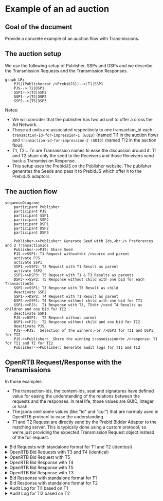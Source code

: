 # Example of an ad auction

## Goal of the document

Provide a concrete example of an auction flow with Transmissions.

## The auction setup 

We use the following setup of Publisher, SSPs and DSPs and we describe the Transmission Requests and the Transmission Responses.

```mermaid
graph LR;
    PJS((Publisher<br />PrebidJS))-->|T1|SSP1
    PJS-->|T2|DSP1
    SSP1-->|T3|SSP2
    SSP1-->|T4|DSP2
    SSP2-->|T5|DSP3
```

Notes:

* We will consider that the publisher has two ad unit to offer a cross the Ad Network.
* Those ad units are associated respectively to one transaction_id each: `transaction-id-for-impression-1 (GUID)` (named TI1 in the auction flow) and `transaction-id-for-impression-2 (GUID)` (named TI2 in the auction flow).
* T1, T2... Tn are Transmission names to ease the discussion around it. T1 and T2 share only the seed to the Receivers and those Receivers send back a Transmission Response.
* This setup uses the PrebidJS on the Publisher website. The publisher generates the Seeds and pass it to PrebidJS which offer it to the PrebidJS adaptors. 

## The auction flow

```mermaid
sequenceDiagram;
    participant Publisher
    participant PJS
    participant SSP1
    participant SSP2
    participant DSP1
    participant DSP2
    participant DSP3

    Publisher->>Publisher: Generate Seed with Ids,<br /> Preferences and 2 TransactionIds
    Publisher->>PJS: Share Seed
    PJS->>SSP1: T1 Request without<br />source and parent
    activate PJS
    activate SSP1
    SSP1->>SSP2: T3 Request with T1 Result as parent
    activate SSP2    
    SSP2->>DSP3: T5 Request with T1 & T3 Results as parents
    DSP3->>SSP2: T5 Response without child with one bid for each TransactionId
    SSP2->>SSP1: T3 Response with T5 Result as child
    deactivate SSP2
    SSP1->>DSP2: T4 Request with T1 Result as parent
    DSP2->>SSP1: T4 Response without child with one bid for TI1
    SSP1->>PJS:  T1 Response with T3, T5<br />and T4 Results as children and one bid for TI2
    deactivate SSP1
    PJS->>DSP1:  T2 Request without parent
    DSP1->>PJS:  T2 Response without child and one bid for TI2
    deactivate PJS
    PJS->>PJS:  Selection of the winners:<br />DSP3 for TI1 and DSP1 for TI2
    PJS->>Publisher:  Share the winning transmission<br />response: T1 for TI1 and T2 for TI2
    Publisher->>Publisher: Generate audit logs for TI1 and TI2
```

## OpenRTB Request/Response with the Transmissions

In those examples:
* The transaction-ids, the content-ids, seat and signatures have defined value for easing the understanding of the relations between the requests and the responses. In real life, those values are GUID, integer or hash.
* The jsons omit some values (like "id" and "cur") that are normaly used in OpenRTB protocol to ease the understanding.
* T1 and T2 Request are directly send by the Prebid Bidder Adapter to the matching server. This is typically done using a custom protocol, so we're just providing the expected Transmission Request object instead of the full request.

<details>
<summary>Bid Requests with standalone format for T1 and T2 (identical)</summary>

T1 and T2 are send by PrebidJS Bidder Adapter. Therefore, the format is different from OpenRTB protocol. It is custom format that keep all the information of the Transmission in it.
    
Your bidder adapter should add the following to your current protocol:
        
1. A transaction id for each ad unit,
2. The OneKey id and preferences,
3. The seed.

Examples are given below:
<!--partial-begin { "files": [ "ad-auction-example-T1-T2-request-standalone.md" ] } -->
<!-- ⚠️ GENERATED CONTENT - DO NOT MODIFY DIRECTLY ⚠️ -->
Transaction ids:
```JSOn

"adunits": [
        {
            "banner": {
                "h": 250,
                "w": 300,
                "pos": 0
            },
            "paf_transaction_id": "transaction-id-for-impression-1 (GUID)"
        },
        {
            "banner": {
                "h": 250,
                "w": 300,
                "pos": 1
            },
            "paf_transaction_id": "transaction-id-for-impression-2 (GUID)"
        }
    ]
```

Ids and preferences:
```JSON

"PAF_identifiers": {
                    "version": "0.1",
                    "type": "paf_browser_id",
                    "value": "7435313e-caee-4889-8ad7-0acd0114ae3c",
                    "source": {
                        "domain": "operator0.com",
                        "timestamp": 1639580000,
                        "signature": "operator-signature-done-before-ad-auction-flow"
                        }
                    }
"PAF_preferences": {
                    "version": "0.1",
                    "data": { 
                        "use_browsing_for_personalization": true 
                    },
                    "source": {
                        "domain": "cmp1.com",
                        "timestamp": 1639581000,
                        "signature": "cmp-signature-done-before-ad-auction-flow"
                }
}
```
The seed:
```JSON

"seed": {
            "version": "0.1",
            "transaction_ids": [ 
                "transaction-id-for-impression-1 (GUID)", 
                "transaction-id-for-impression-2 (GUID)" 
            ],
            "publisher": "publisher.com",
            "source": {
                "domain": "publisher.com",
                "timestamp": 1639582000,
                "signature": "seed-signature-done-by-publisher-before-T1-and-T2"
            }
        }
        
```
<!--partial-end-->   
    
</details>

<details>
<summary>OpenRTB Bid Requests with T3 and T4 (identical)</summary>

T3 and T4 are within OpenRTB Bid Requests. Therefore, the format of OpenRTB is used here.
The Sender, SSP1, generates its Transmission Result with a signature and adds it to the `parents` object.

<!--partial-begin { "files": [ "ad-auction-example-T3-T4-request.md" ]} -->
<!-- ⚠️ GENERATED CONTENT - DO NOT MODIFY DIRECTLY ⚠️ -->
```JSON
{
    <details><summary>Stable RTB request with PAF</summary><p>

    "imp": [
        {
            "id": "1",
            "banner": {
                "h": 250,
                "w": 300,
                "pos": 0
            },
            "ext": {
                "data": {
                    "paf": {
                        "transaction_id": "transaction-id-for-impression-1"
                    }
                }
            }
        },
        {
            "id": "2",
            "banner": {
                "h": 250,
                "w": 300,
                "pos": 1
            },
            "ext": {
                "data": {
                    "paf": {
                        "transaction_id": "transaction-id-for-impression-2"
                    }
                }
            }
        }
    ],
    "user": {
        "id": "55816b39711f9b5acf3b90e313ed29e51665623f",
         "ext":
         {
            "eids": 
            [
                {
                    "source": "paf",
                    "uids": [
                        {
                            "source": "paf",
                            "atype": 1,
                            "id": "7435313e-caee-4889-8ad7-0acd0114ae3c",
                            "ext": 
                            {
                                "version": "0.1",
                                "type": "paf_browser_id",
                                "source": {
                                    "domain": "operator0.com",
                                    "timestamp": 1639580000,
                                    "signature": "operator-signature-done-before-ad-auction-flow"
                                }
                            }
                        }
                    ],
                    "ext": {
                        "preferences": {
                            "version": "0.1",
                            "data": { 
                                "use_browsing_for_personalization": true 
                            },
                            "source": {
                                "domain": "cmp1.com",
                                "timestamp": 1639581000,
                                "signature": "cmp-signature-done-before-ad-auction-flow"
                            }
                        }
                    }
                }
            ],
            </p></details>
            <details><summary>Transmission request section</summary><p>
            "paf": {
                "transmission": {
                    "seed": {
                        "version": "0.1",
                        "transaction_ids": [ 
                            "transaction-id-for-impression-1 (GUID)", 
                            "transaction-id-for-impression-2 (GUID)" 
                        ],
                        "publisher": "publisher.com",
                        "source": {
                            "domain": "publisher.com",
                            "timestamp": 1639582000,
                            "signature": "seed-signature-done-by-publisher-before-T1-and-T2"
                        }
                    },
                    "parents": [
                        {
                            "version": "0.1",
                            "receiver": "ssp1.com",
                            "contents": [],
                            "status": "success",
                            "details": "",
                            "source": {
                                "domain": "ssp1.com",
                                "timestamp": 1639581000,
                                "signature": "transmission-signature-done-by-ssp1-just-after-T1-request"
                            }
                        }
                    ]
                }
            }
            </p></details>
        }
    }
}
```
<!--partial-end-->
</details>

<details>
<summary>OpenRTB Bid Request with T5</summary>


T5 is within an OpenRTB Bid Request and respects its protocol.
The Sender, SSP2, generates its Transmission Result with a signature and adds it to the `parents` object which contains already the Transmission Result of T1.

<!--partial-begin { "files": [ "ad-auction-example-T5-request.json" ], "block": "json" } -->
<!-- ⚠️ GENERATED CONTENT - DO NOT MODIFY DIRECTLY ⚠️ -->
```json
{
    "imp": [
        {
            "id": "1",
            "banner": {
                "h": 250,
                "w": 300,
                "pos": 0
            },
            "ext": {
                "data": {
                    "paf": {
                        "transaction_id": "transaction-id-for-impression-1 (GUID)"
                    }
                }
            }
        },
        {
            "id": "2",
            "banner": {
                "h": 250,
                "w": 300,
                "pos": 1
            },
            "ext": {
                "data": {
                    "paf": {
                        "transaction_id": "transaction-id-for-impression-2 (GUID)"
                    }
                }
            }
        }
    ],
    "user": {
        "id": "55816b39711f9b5acf3b90e313ed29e51665623f",
         "ext":
         {
            "eids": 
            [
                {
                    "source": "paf",
                    "uids": [
                        {
                            "source": "paf",
                            "atype": 1,
                            "id": "7435313e-caee-4889-8ad7-0acd0114ae3c",
                            "ext": 
                            {
                                "version": "0.1",
                                "type": "paf_browser_id",
                                "source": {
                                    "domain": "operator0.com",
                                    "timestamp": 1639580000,
                                    "signature": "operator-signature-done-before-ad-auction-flow"
                                }
                            }
                        }
                    ],
                    "ext": {
                        "preferences": {
                            "version": "0.1",
                            "data": { 
                                "use_browsing_for_personalization": true 
                            },
                            "source": {
                                "domain": "cmp1.com",
                                "timestamp": 1639581000,
                                "signature": "cmp-signature-done-before-ad-auction-flow"
                            }
                        }
                    }
                }
            ],
            "paf": {
                "transmission": {
                    "seed": {
                        "version": "0.1",
                        "transaction_ids": [ 
                            "transaction-id-for-impression-1", 
                            "transaction-id-for-impression-2"
                        ],
                        "publisher": "publisher.com",
                        "source": {
                            "domain": "publisher.com",
                            "timestamp": 1639582000,
                            "signature": "seed-signature-done-by-publisher-before-T1-and-T2"
                        }
                    },
                    "parents": [
                        {
                            "version": "0.1",
                            "receiver": "ssp1.com",
                            "contents": [],
                            "status": "success",
                            "details": "",
                            "source": {
                                "domain": "ssp1.com",
                                "timestamp": 1639581000,
                                "signature": "transmission-signature-done-by-ssp1-just-after-T1-request"
                            }
                        },
                        {
                            "version": "0.1",
                            "receiver": "ssp2.com",
                            "contents": [],
                            "status": "success",
                            "details": "",
                            "source": {
                                "domain": "ssp2.com",
                                "timestamp": 1639581000,
                                "signature": "transmission-signature-done-by-ssp2-just-after-T3-request"
                            }
                        }
                    ]
                }
            }
        }
    }
}
```
<!--partial-end-->
</details>

<details>
<summary>OpenRTB Bid Response with T4</summary>

<!--partial-begin { "files": [ "ad-auction-example-T4-response.json" ], "block": "json" } -->
<!-- ⚠️ GENERATED CONTENT - DO NOT MODIFY DIRECTLY ⚠️ -->
```json
{
    "ext": {
        "paf": {
            "transmission": {
                "version": "0.1",
                "contents": [
                    {
                        "transaction_id": "transaction-id-for-impression-1 (GUID)",
                        "content_id": "dsp2-content-id-for-impression-1 (GUID)"
                    }
                ],
                "status": "success",
                "details": "",
                "receiver": "dsp2.com",
                "source": {
                    "domain": "dsp2.com",
                    "timestamp": 1639589531,
                    "signature": "transmission-signature-done-by-dsp2-just-after-T4-request"
                },
                "children": [
                ]
            }
        }
    },
    "seatbid": [
        {
            "seat": "513 (DSP2)",
            "bid": [
                {
                    "id": "1",
                    "impid": "1",
                    "price": 1,
                    "nurl": "http://adserver2.com/winnotice?impid=102",
                    "iurl": "http://adserver2.com/pathtosampleimage",
                    "adomain": [ "advertiserdomain2.com" ],
                    "cid": "campaign2",
                    "crid": "creative2",
                    "attr": [ 1, 2, 3, 4, 5, 6, 7, 12 ],
                    "ext": {
                        "paf" : {
                            "content_id": "dsp2-content-id-for-impression-1 (GUID)"
                        }
                    }
                }
            ]
        }
    ]
}
```
<!--partial-end-->
</details>

<details>
<summary>OpenRTB Bid Response with T5</summary>

<!--partial-begin { "files": [ "ad-auction-example-T5-response.json" ], "block": "json" } -->
<!-- ⚠️ GENERATED CONTENT - DO NOT MODIFY DIRECTLY ⚠️ -->
```json
{
    "ext": {
        "paf": {
            "transmission": {
                "version": "0.1",
                "contents": [
                    {
                        "transaction_id": "transaction-id-for-impression-1 (GUID)",
                        "content_id": "dsp3-content-id-for-impression-1 (GUID)"
                    },
                    {
                        "transaction_id": "transaction-id-for-impression-2 (GUID)",
                        "content_id": "dsp3-content-id-for-impression-2 (GUID)"
                    }
                ],
                "status": "success",
                "details": "",
                "receiver": "dsp3.com",
                "source": {
                    "domain": "dsp3.com",
                    "timestamp": 1639589531,
                    "signature": "transmission-signature-done-by-dsp3-just-after-T5-request"
                },
                "children": [
                ]
            }
        }
    },
    "seatbid": [
        {
            "seat": "512 (DSP3)",
            "bid": [
                {
                    "id": "1",
                    "impid": "1",
                    "price": 6,
                    "nurl": "http://adserver31.com/winnotice?impid=102",
                    "iurl": "http://adserver31.com/pathtosampleimage",
                    "adomain": [ "advertiserdomain31.com" ],
                    "cid": "campaign31",
                    "crid": "creative31",
                    "attr": [ 1, 2, 3, 4, 5, 6, 7, 12 ],
                    "ext": {
                        "paf" : {
                            "content_id": "dsp3-content-id-for-impression-1 (GUID)"
                        }
                    }
                },
                {
                    "id": "2",
                    "impid": "2",
                    "price": 2,
                    "nurl": "http://adserver32.com/winnotice?impid=102",
                    "iurl": "http://adserver32.com/pathtosampleimage",
                    "adomain": [ "advertiserdomain32.com" ],
                    "cid": "campaign32",
                    "crid": "creative32",
                    "attr": [ 1, 2, 3, 4, 5, 6, 7, 12 ],
                    "ext": {
                        "paf" : {
                            "content_id": "dsp3-content-id-for-impression-2 (GUID)"
                        }
                    }
                }
            ]
        }
    ]
}
```
<!--partial-end-->
</details>

<details>
<summary>OpenRTB Bid Response with T3</summary>

<!--partial-begin { "files": [ "ad-auction-example-T3-response.json" ], "block": "json" } -->
<!-- ⚠️ GENERATED CONTENT - DO NOT MODIFY DIRECTLY ⚠️ -->
```json
{
    "ext": {
        "paf": {
            "transmission": {
                "version": "0.1",
                "contents": [
                ],
                "status": "success",
                "details": "",
                "receiver": "ssp2.com",
                "source": {
                    "domain": "ssp2.com",
                    "timestamp": 1639589531,
                    "signature": "asfdef14b4f057c2a2a86d320e2454fc0c60df4645518d993b5f40019dssda"
                },
                "children": [
                    {
                        "version": "0.1",
                        "contents": [
                            {
                                "transaction_id": "transaction-id-for-impression-1 (GUID)",
                                "content_id": "dsp3-content-id-for-impression-1 (GUID)"
                            },
                            {
                                "transaction_id": "transaction-id-for-impression-2 (GUID)",
                                "content_id": "dsp3-content-id-for-impression-2 (GUID)"
                            }
                        ],
                        "status": "success",
                        "details": "",
                        "receiver": "dsp3.com",
                        "source": {
                            "domain": "dsp3.com",
                            "timestamp": 1639589531,
                            "signature": "transmission-signature-done-by-dsp3-just-after-T5-request"
                        },
                        "children": [
                        ]
                    }
                ]
            }
        }
    },
    "seatbid": [
        {
            "seat": "512 (DSP3)",
            "bid": [
                {
                    "id": "1",
                    "impid": "1",
                    "price": 6,
                    "nurl": "http://adserver31.com/winnotice?impid=102",
                    "iurl": "http://adserver31.com/pathtosampleimage",
                    "adomain": [ "advertiserdomain31.com" ],
                    "cid": "campaign31",
                    "crid": "creative31",
                    "attr": [ 1, 2, 3, 4, 5, 6, 7, 12 ],
                    "ext": {
                        "paf" : {
                            "content_id": "dsp3-content-id-for-impression-1 (GUID)"
                        }
                    }
                },
                {
                    "id": "2",
                    "impid": "2",
                    "price": 2,
                    "nurl": "http://adserver32.com/winnotice?impid=102",
                    "iurl": "http://adserver32.com/pathtosampleimage",
                    "adomain": [ "advertiserdomain32.com" ],
                    "cid": "campaign32",
                    "crid": "creative32",
                    "attr": [ 1, 2, 3, 4, 5, 6, 7, 12 ],
                    "ext": {
                        "paf" : {
                            "content_id": "dsp3-content-id-for-impression-2 (GUID)"
                        }
                    }
                }
            ]
        }
    ]
}
```
<!--partial-end-->
</details>

<details>
<summary>Bid Response with standalone format for T1</summary>

<!--partial-begin { "files": [ "ad-auction-example-T1-response-standalone.json" ], "block": "json" } -->
<!-- ⚠️ GENERATED CONTENT - DO NOT MODIFY DIRECTLY ⚠️ -->
```json
{
    "paf_transmission": {
        "version": "0.1",
        "contents": [
        ],
        "status": "success",
        "details": "",
        "receiver": "ssp1.com",
        "source": {
            "domain": "ssp1.com",
            "timestamp": 1639589531,
            "signature": "transmission-signature-done-by-ssp1-just-after-T1-request"
        },
        "children": [
            {
                "version": "0.1",
                "contents": [
                ],
                "status": "success",
                "details": "",
                "receiver": "ssp2.com",
                "source": {
                    "domain": "ssp2.com",
                    "timestamp": 1639589531,
                    "signature": "transmission-signature-done-by-ssp2-just-after-T3-request"
                },
                "children": [
                    {
                        "version": "0.1",
                        "contents": [
                            {
                                "transaction_id": "transaction-id-for-impression-1 (GUID)",
                                "content_id": "dsp3-content-id-for-impression-1 (GUID)"
                            },
                            {
                                "transaction_id": "transaction-id-for-impression-2 (GUID)",
                                "content_id": "dsp3-content-id-for-impression-2 (GUID)"
                            }
                        ],
                        "status": "success",
                        "details": "",
                        "receiver": "dsp3.com",
                        "source": {
                            "domain": "dsp3.com",
                            "timestamp": 1639589531,
                            "signature": "transmission-signature-done-by-dsp3-just-after-T5-request"
                        },
                        "children": [
                        ]
                    }
                ]
            },
            {
                "version": "0.1",
                "contents": [
                    {
                        "transaction_id": "transaction-id-for-impression-1 (GUID)",
                        "content_id": "dsp2-content-id-for-impression-1 (GUID)"
                    }
                ],
                "status": "success",
                "details": "",
                "receiver": "dsp2.com",
                "source": {
                    "domain": "dsp2.com",
                    "timestamp": 1639589531,
                    "signature": "transmission-signature-done-by-dsp2-just-after-T4-request"
                },
                "children": [
                ]
            }
        ]
    },
    "bid": [
        {
            "impid": "1",
            "price": 6,
            "nurl": "http://adserver31.com/winnotice?impid=102",
            "iurl": "http://adserver31.com/pathtosampleimage",
            "adomain": [ "advertiserdomain31.com" ],
            "cid": "campaign31",
            "crid": "creative31",
            "attr": [ 1, 2, 3, 4, 5, 6, 7, 12 ],
            "paf_content_id": "dsp3-content-id-for-impression-1 (GUID)"
        },
        {
            "impid": "2",
            "price": 2,
            "nurl": "http://adserver32.com/winnotice?impid=102",
            "iurl": "http://adserver32.com/pathtosampleimage",
            "adomain": [ "advertiserdomain32.com" ],
            "cid": "campaign32",
            "crid": "creative32",
            "attr": [ 1, 2, 3, 4, 5, 6, 7, 12 ],
            "paf_content_id": "dsp3-content-id-for-impression-2 (GUID)"
        },
        {
            "impid": "1",
            "price": 1,
            "nurl": "http://adserver2.com/winnotice?impid=102",
            "iurl": "http://adserver2.com/pathtosampleimage",
            "adomain": [ "advertiserdomain2.com" ],
            "cid": "campaign2",
            "crid": "creative2",
            "attr": [ 1, 2, 3, 4, 5, 6, 7, 12 ],
            "paf_content_id": "dsp2-content-id-for-impression-1 (GUID)"
        }
    ]
}
```
<!--partial-end-->
</details>

<details>
<summary>Bid Response with standalone format for T2</summary>

<!--partial-begin { "files": [ "ad-auction-example-T2-response-standalone.json" ], "block": "json" } -->
<!-- ⚠️ GENERATED CONTENT - DO NOT MODIFY DIRECTLY ⚠️ -->
```json
{
    "paf_transmission": {
        "version": "0.1",
        "contents": [
            {
                "transaction_id": "transaction-id-for-impression-2 (GUID)",
                "content_id": "dsp1-content-id-for-impression-2 (GUID)"
            }
        ],
        "status": "success",
        "details": "",
        "receiver": "dsp1.com",
        "source": {
            "domain": "dsp1.com",
            "timestamp": 1639589531,
            "signature": "transmission-signature-done-by-dsp1-just-after-T2-request"
        },
        "children": [
        ]
    },
    "seatbid": [
        {
            "seat": "555 (DSP1)",
            "bid": [
                {
                    "id": "2",
                    "impid": "2",
                    "price": 5,
                    "nurl": "http://adserver12.com/winnotice?impid=102",
                    "iurl": "http://adserver12.com/pathtosampleimage",
                    "adomain": [ "advertiserdomain12.com" ],
                    "cid": "campaign12",
                    "crid": "creative12",
                    "attr": [ 1, 2, 3, 4, 5, 6, 7, 12 ],
                    "ext": {
                        "paf" : {
                            "content_id": "dsp1-content-id-for-impression-2 (GUID)"
                        }
                    }
                }
            ]
        }
    ]
}
```
<!--partial-end-->
</details>

<details>
<summary>Audit Log for TI1 based on T1</summary>
PrebidJS has selected DSP3 as a winner. Therefore, it uses all the Transmissions that was in the path between the publisher and DSP3. The Audit Log is created accordingly with only T1, T3 and T5.

```mermaid
graph LR;
    PJS((Publisher<br />PrebidJS))-->|T1|SSP1
    SSP1-->|T3|SSP2
    SSP2-->|T5|DSP3
```


<!--partial-begin { "files": [ "ad-auction-example-TI1-audit-log.json" ], "block": "json" } -->
<!-- ⚠️ GENERATED CONTENT - DO NOT MODIFY DIRECTLY ⚠️ -->
```json
{
    "data": {
        "identifiers": [
            {
                "version": "0.1",
                "type": "paf_browser_id",
                "value": "7435313e-caee-4889-8ad7-0acd0114ae3c",
                "source": {
                    "domain": "operator0.com",
                    "timestamp": 1639589531,
                    "signature": "operator-signature-done-before-ad-auction-flow"
                }
            }
        ],
        "preferences": {
            "version": "0.1",
            "data": { 
                "use_browsing_for_personalization": true 
            },
            "source": {
                "domain": "cmp1.com",
                "timestamp": 1639589531,
                "signature": "cmp-signature-done-before-ad-auction-flow"
            }
        }
    },
    "seed": {
        "version": "0.1",
        "transaction_ids": [ 
            "transaction-id-for-impression-1 (GUID)", 
            "transaction-id-for-impression-2 (GUID)" 
        ],
        "publisher": "publisher.com",
        "source": {
            "domain": "publisher.com",
            "timestamp": 1639582000,
            "signature": "seed-signature-done-by-publisher-before-T1-and-T2"
        }
    },
    "transaction_id": "transaction-id-for-impression-1 (GUID)",
    "transmissions": [
        {
            "version": "0.1",
            "contents": [
            ],
            "status": "success",
            "details": "",
            "receiver": "ssp1.com",
            "source": {
                "domain": "ssp1.com",
                "timestamp": 1639589531,
                "signature": "transmission-signature-done-by-ssp1-just-after-T1-request"
            }
        },
        {
            "version": "0.1",
            "contents": [
            ],
            "status": "success",
            "details": "",
            "receiver": "ssp2.com",
            "source": {
                "domain": "ssp2.com",
                "timestamp": 1639589531,
                "signature": "transmission-signature-done-by-ssp2-just-after-T3-request"
            }
        },
        {
            "version": "0.1",
            "contents": [
                {
                    "transaction_id": "transaction-id-for-impression-1 (GUID)",
                    "content_id": "dsp3-content-id-for-impression-1 (GUID)"
                },
                {
                    "transaction_id": "transaction-id-for-impression-2 (GUID)",
                    "content_id": "dsp3-content-id-for-impression-2 (GUID)"
                }
            ],
            "status": "success",
            "details": "",
            "receiver": "dsp3.com",
            "source": {
                "domain": "dsp3.com",
                "timestamp": 1639589531,
                "signature": "transmission-signature-done-by-dsp3-just-after-T5-request"
            }
        }
    ]
}
```
<!--partial-end-->
</details>

<details>
<summary>Audit Log for TI2 based on T2</summary>

For the second Ad Unit, PrebidJs as selected DSP1 as a winner. Here there is only one Transmission between the Publisher and DSP1. The Audit Log is created accordingly with only T2. 

```mermaid
graph LR;
    PJS((Publisher<br />PrebidJS))-->|T2|DSP1
```

<!--partial-begin { "files": [ "ad-auction-example-TI2-audit-log.json" ], "block": "json" } -->
<!-- ⚠️ GENERATED CONTENT - DO NOT MODIFY DIRECTLY ⚠️ -->
```json
{
    "data": {
        "identifiers": [
            {
                "version": "0.1",
                "type": "paf_browser_id",
                "value": "7435313e-caee-4889-8ad7-0acd0114ae3c",
                "source": {
                    "domain": "operator0.com",
                    "timestamp": 1639589531,
                    "signature": "operator-signature-done-before-ad-auction-flow"
                }
            }
        ],
        "preferences": {
            "version": "0.1",
            "data": { 
                "use_browsing_for_personalization": true 
            },
            "source": {
                "domain": "cmp1.com",
                "timestamp": 1639589531,
                "signature": "cmp-signature-done-before-ad-auction-flow"
            }
        }
    },
    "seed": {
        "version": "0.1",
        "transaction_ids": [ 
            "transaction-id-for-impression-1", 
            "transaction-id-for-impression-2" 
        ],
        "publisher": "publisher.com",
        "source": {
            "domain": "publisher.com",
            "timestamp": 1639582000,
            "signature": "seed-signature-done-by-publisher-before-T1-and-T2"
        }
    },
    "transaction_id": "transaction-id-for-impression-2 (GUID)",
    "transmissions": [
        {
            "version": "0.1",
            "contents": [
                {
                    "transaction_id": "transaction-id-for-impression-2 (GUID)",
                    "content_id": "dsp1-content-id-for-impression-2 (GUID)"
                }
            ],
            "status": "success",
            "details": "",
            "receiver": "dsp1.com",
            "source": {
                "domain": "dsp1.com",
                "timestamp": 1639589531,
                "signature": "transmission-signature-done-by-dsp1-just-after-T2-request"
            }
        }
    ]
}
```
<!--partial-end-->
</details>

